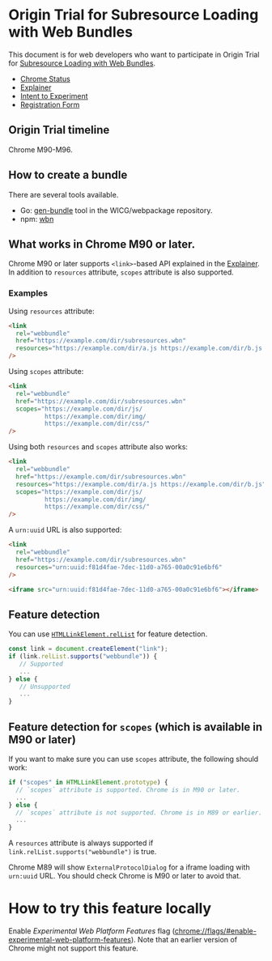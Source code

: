 # Origin Trial for Subresource Loading with Web Bundles

This document is for web developers who want to participate in Origin Trial for
[Subresource Loading with Web Bundles][explainer].

- [Chrome Status]
- [Explainer]
- [Intent to Experiment](https://groups.google.com/a/chromium.org/g/blink-dev/c/9CwkzaF_eQ4/m/kuR07FTTCAAJ)
- [Registration Form](https://developer.chrome.com/origintrials/#/view_trial/-6307291278132379647)

## Origin Trial timeline

Chrome M90-M96.

## How to create a bundle

There are several tools available.

- Go: [gen-bundle](https://github.com/WICG/webpackage/tree/master/go/bundle)
  tool in the WICG/webpackage repository.
- npm: [wbn](https://www.npmjs.com/package/wbn)

## What works in Chrome M90 or later.

Chrome M90 or later supports `<link>`-based API explained in the [Explainer]. In
addition to `resources` attribute, `scopes` attribute is also supported.

### Examples

Using `resources` attribute:

```html
<link
  rel="webbundle"
  href="https://example.com/dir/subresources.wbn"
  resources="https://example.com/dir/a.js https://example.com/dir/b.js https://example.com/dir/c.png"
/>
```

Using `scopes` attribute:

```html
<link
  rel="webbundle"
  href="https://example.com/dir/subresources.wbn"
  scopes="https://example.com/dir/js/
          https://example.com/dir/img/
          https://example.com/dir/css/"
/>
```

Using both `resources` and `scopes` attribute also works:

```html
<link
  rel="webbundle"
  href="https://example.com/dir/subresources.wbn"
  resources="https://example.com/dir/a.js https://example.com/dir/b.js"
  scopes="https://example.com/dir/js/
          https://example.com/dir/img/
          https://example.com/dir/css/"
/>
```

A `urn:uuid` URL is also supported:

```html
<link
  rel="webbundle"
  href="https://example.com/dir/subresources.wbn"
  resources="urn:uuid:f81d4fae-7dec-11d0-a765-00a0c91e6bf6"
/>

<iframe src="urn:uuid:f81d4fae-7dec-11d0-a765-00a0c91e6bf6"></iframe>
```

## Feature detection

You can use
[`HTMLLinkElement.relList`](https://html.spec.whatwg.org/multipage/semantics.html#dom-link-rellist)
for feature detection.

```js
const link = document.createElement("link");
if (link.relList.supports("webbundle")) {
   // Supported
   ...
} else {
   // Unsupported
   ...
}
```

## Feature detection for `scopes` (which is available in M90 or later)

If you want to make sure you can use `scopes` attribute, the following should
work:

```js
if ("scopes" in HTMLLinkElement.prototype) {
  // `scopes` attribute is supported. Chrome is in M90 or later.
  ...
} else {
  // `scopes` attribute is not supported. Chrome is in M89 or earlier.
  ...
}
```

A `resources` attribute is always supported if
`link.relList.supports("webbundle")` is true.

Chrome M89 will show `ExternalProtocolDialog` for a iframe loading with
`urn:uuid` URL. You should check Chrome is M90 or later to avoid that.

# How to try this feature locally

Enable _Experimental Web Platform Features_ flag
([chrome://flags/#enable-experimental-web-platform-features](chrome://flags/#enable-experimental-web-platform-features)).
Note that an earlier version of Chrome might not support this feature.

[chrome status]: https://www.chromestatus.com/feature/5710618575241216
[explainer]:
  https://github.com/WICG/webpackage/blob/main/explainers/subresource-loading.md
